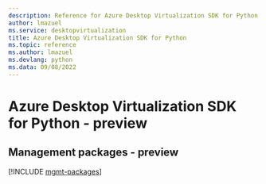 ```yaml
---
description: Reference for Azure Desktop Virtualization SDK for Python
author: lmazuel
ms.service: desktopvirtualization
title: Azure Desktop Virtualization SDK for Python
ms.topic: reference
ms.author: lmazuel
ms.devlang: python
ms.data: 09/08/2022
---
```

# Azure Desktop Virtualization SDK for Python - preview

## Management packages - preview
[!INCLUDE [mgmt-packages](desktop-virtualization-mgmt-index.md)]